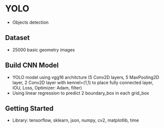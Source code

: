 # YOLO
- Objects detection
## Dataset
- 25000 basic geometry images
## Build CNN Model
- YOLO model using vgg16 architcture (5 Conv2D layers, 5 MaxPooling2D layer, 2 Conv2D layer with kennel=(1,1) to place fully connected layer, IOU, Loss, Optimizer: Adam, filter)
- Using linear regression to predict 2 boundary_box in each grid_box
## Getting Started
- Library: tensorflow, sklearn, json, numpy, cv2, matplotlib, time